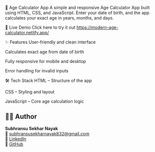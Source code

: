 🧮 Age Calculator App
A simple and responsive Age Calculator App built using HTML, CSS, and JavaScript. Enter your date of birth, and the app calculates your exact age in years, months, and days.

🔗 Live Demo
Click here to try it out
https://modern-age-calculator.netlify.app/

✨ Features
User-friendly and clean interface

Calculates exact age from date of birth

Fully responsive for mobile and desktop

Error handling for invalid inputs

🛠️ Tech Stack
HTML – Structure of the app

CSS – Styling and layout

JavaScript – Core age calculation logic

## 🙋‍♂️ Author

**Subhransu Sekhar Nayak**  
📧 [subhransusekharnayak832@gmail.com](mailto:subhransusekharnayak832@gmail.com)  
🔗 [LinkedIn](https://linkedin.com/in/subhransusekharnayak)  
🔗 [GitHub](https://github.com/Subhransu789)

